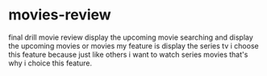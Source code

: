 # movies-review

final drill
movie review
display the upcoming movie
searching and display the upcoming movies or movies
my feature is display the series tv 
i choose this feature because just like others i want to watch series movies that's why i choice this feature.
